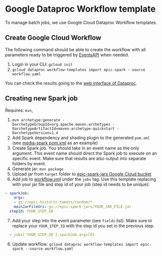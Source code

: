 # Google Dataproc Workflow template

To manage batch jobs, we use Google Cloud Dataproc Workflow templates. 

## Create Google Cloud Workflow

The following command should be able to create the workflow with all parameters ready to be triggered by [EventsAPI](../EventsAPI) when needed. 

1. Login in your CLI: `gcloud init`
2. `gcloud dataproc workflow-templates import epic-spark --source workflow.yaml`

You can check the results going to the [web interface of Dataproc](https://console.cloud.google.com/dataproc/workflows/instances).

## Creating new Spark job

Requires: `mvn`, 

1. `mvn archetype:generate -DarchetypeGroupId=org.apache.maven.archetypes -DarchetypeArtifactId=maven-archetype-quickstart -DarchetypeVersion=1.4`
2. Add Spark dependency and shading plugin to the generated `pom.xml` (see [media-spark pom.xml](../media-spark/pom.xml) as an example)
3. Create Spark job. You should take in an event name as the only argument. This event name should direct the Spark job to execute on an specific event. Make sure that results are also output into separate folders by event.
4. Generate jar: `mvn package`
5. Upload jar from `target` folder to [epic-spark-jars Google Cloud bucket](https://console.cloud.google.com/storage/browser/epic-spark-jars)
6. Add job to [workflow.yml](workflow.yml) under the `jobs` tag. Use this template replacing with your jar file and step id of your job (step id needs to be unique):
```yml
- sparkJob:
    args:
    - gs://epic-historic-tweets/random/*
    mainJarFileUri: gs://epic-spark-jars/YOUR_JAR_FILE.jar
  stepId: YOUR_STEP_ID
```
7. Add your step into the event parameter (see `fields` list). Make sure to replace your `YOUR_STEP_ID` with the step id you set in the previous step.
```yml
  - jobs['YOUR_STEP_ID'].sparkJob.args[0]
```
8. Update workflow: `gcloud dataproc workflow-templates import epic-spark --source workflow.yaml`

